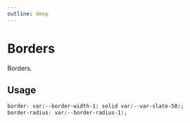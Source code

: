 ```yaml
---
outline: deep
---
```


<script setup>
import { borderRadius, borderWidth } from '../src/style.borders.js';
import Borders from '/components/Borders.vue'
</script>

# Borders

Borders.

<Borders :borderRadius :borderWidth />

## Usage

```css
border: var(--border-width-1) solid var(--var-slate-50);
border-radius: var(--border-radius-1);
```
